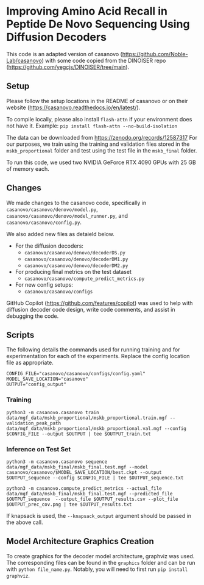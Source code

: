 # Improving Amino Acid Recall in Peptide De Novo Sequencing Using Diffusion Decoders
This code is an adapted version of casanovo (https://github.com/Noble-Lab/casanovo) with some code copied from the DINOISER repo (https://github.com/yegcjs/DINOISER/tree/main).

## Setup
Please follow the setup locations in the README of casanovo or on their website (https://casanovo.readthedocs.io/en/latest/).

To compile locally, please also install `flash-attn` if your environment does not have it. 
Example: `pip install flash-attn --no-build-isolation`

The data can be downloaded from https://zenodo.org/records/12587317 
For our purposes, we train using the training and validation files stored in the `mskb_proportional` folder and test using the test file in the `mskb_final` folder.

To run this code, we used two NVIDIA GeForce RTX 4090 GPUs with 25 GB of memory each. 

## Changes
We made changes to the casanovo code, specifically in `casanovo/casanovo/denovo/model.py`, `casanovo/casanovo/denovo/model_runner.py`, and `casanovo/casanovo/config.py`.

We also added new files as detaield below. 
- For the diffusion decoders:
    - `casanovo/casanovo/denovo/decoderDS.py`
    - `casanovo/casanovo/denovo/decoderDM1.py`
    - `casanovo/casanovo/denovo/decoderDM2.py`
- For producing final metrics on the test dataset 
    - `casanovo/casanovo/compute_predict_metrics.py`
- For new config setups: 
    - `casanovo/casanovo/configs`

GitHub Copilot (https://github.com/features/copilot) was used to help with diffusion decoder code design, write code comments, and assist in debugging the code.

## Scripts
The following details the commands used for running training and for experimentation for each of the experiments. Replace the config location file as appropriate.

```
CONFIG_FILE="casanovo/casanovo/configs/config.yaml"
MODEL_SAVE_LOCATION="casanovo"
OUTPUT="config_output"
```

### Training
`python3 -m casanovo.casanovo train data/mgf_data/mskb_proportional/mskb_proportional.train.mgf --validation_peak_path data/mgf_data/mskb_proportional/mskb_proportional.val.mgf --config $CONFIG_FILE --output $OUTPUT | tee $OUTPUT_train.txt`


### Inference on Test Set
`python3 -m casanovo.casanovo sequence data/mgf_data/mskb_final/mskb_final.test.mgf --model casanovo/casanovo/$MODEL_SAVE_LOCATION/best.ckpt --output $OUTPUT_sequence --config $CONFIG_FILE | tee $OUTPUT_sequence.txt`

`python3 -m casanovo.compute_predict_metrics --actual_file data/mgf_data/mskb_final/mskb_final.test.mgf --predicted_file $OUTPUT_sequence  --output_file $OUTPUT_results.csv --plot_file $OUTPUT_prec_cov.png | tee $OUTPUT_results.txt`

If knapsack is used, the `--knapsack_output` argument should be passed in the above call.


## Model Architecture Graphics Creation
To create graphics for the decoder model architecture, graphviz was used. The corresponding files can be found in the `graphics` folder and can be run with `python file_name.py`. Notably, you will need to first run `pip install graphviz`. 

